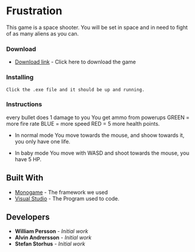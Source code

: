 # Frustration

This game is a space shooter. You will be set in space and in need to fight of as many aliens as you can.

### Download

* [Download link](http://www.mediafire.com/file/jd3t55423hmvdvx/Frustration.zip) - Click here to download the game

### Installing

```
Click the .exe file and it should be up and running.
```

### Instructions

every bullet does 1 damage to you
You get ammo from powerups
GREEN = more fire rate
BLUE = more speed
RED = 5 more health points.

* In normal mode
You move towards the mouse, and shoow towards it, you only have one life.

* In baby mode
You move with WASD and shoot towards the mouse, you have 5 HP.

## Built With

* [Monogame](http://www.monogame.net/) - The framework we used
* [Visual Studio](https://www.visualstudio.com/) - The Program used to code.

## Developers

* **William Persson** - *Initial work*
* **Alvin Andrersson** - *Initial work*
* **Stefan Storhus** - *Initial work*

